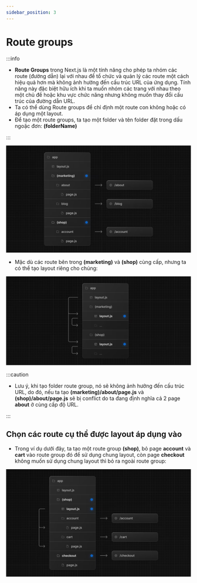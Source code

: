 ```yaml
---
sidebar_position: 3
---
```


# Route groups

:::info

- **Route Groups** trong Next.js là một tính năng cho phép ta nhóm các route (đường dẫn) lại với nhau để tổ chức và quản lý các route một cách hiệu quả hơn mà không ảnh hưởng đến cấu trúc URL của ứng dụng. Tính năng này đặc biệt hữu ích khi ta muốn nhóm các trang với nhau theo một chủ đề hoặc khu vực chức năng nhưng không muốn thay đổi cấu trúc của đường dẫn URL.
- Ta có thể dùng Route groups để chỉ định một route con không hoặc có áp dụng một layout.
- Để tạo một route groups, ta tạo một folder và tên folder đặt trong dấu ngoặc đơn: **(folderName)**

:::

![1724139151366](image/route-groups/1724139151366.png)

- Mặc dù các route bên trong **(marketing)** và **(shop)** cùng cấp, nhưng ta có thể tạo layout riêng cho chúng:

![1724139313041](image/route-groups/1724139313041.png)

:::caution

- Lưu ý, khi tạo folder route group, nó sẽ không ảnh hưởng đến cấu trúc URL, do đó, nếu ta tạo **(marketing)/about/page.js** và **(shop)/about/page.js** sẽ bị conflict do ta đang định nghĩa cả 2 page **about** ở cùng cấp độ URL.

:::

## Chọn các route cụ thể được layout áp dụng vào

- Trong ví dụ dưới đây, ta tạo một route group **(shop)**, bỏ page **account** và **cart** vào route group đó để sử dụng chung layout, còn page **checkout** không muốn sử dụng chung layout thì bỏ ra ngoài route group:

![1724140095546](image/route-groups/1724140095546.png)
